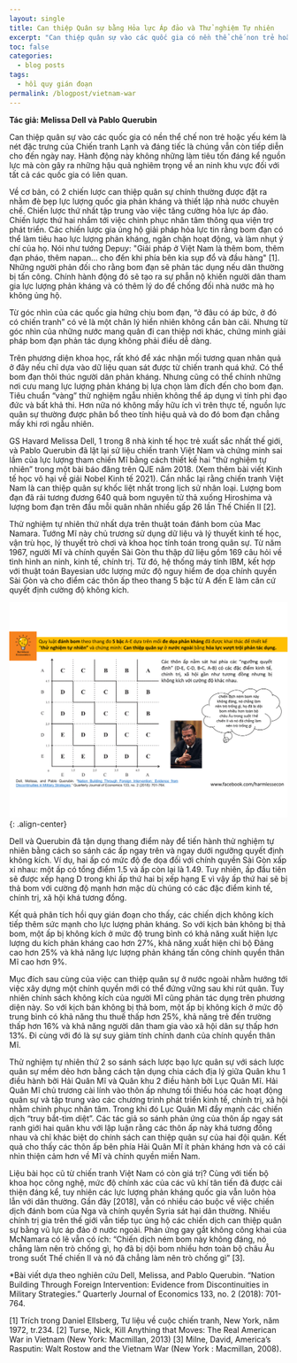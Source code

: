 ```yaml
---
layout: single
title: Can thiệp Quân sự bằng Hỏa lực Áp đảo và Thử nghiệm Tự nhiên
excerpt: "Can thiệp quân sự vào các quốc gia có nền thể chế non trẻ hoặc yếu kém là nét đặc trưng của Chiến tranh Lạnh và đáng tiếc là chúng vẫn còn tiếp diễn cho đến ngày nay."
toc: false
categories:
  - blog posts
tags:
  - hồi quy gián đoạn
permalink: /blogpost/vietnam-war
---
```


**Tác giả: Melissa Dell và Pablo Querubin**

Can thiệp quân sự vào các quốc gia có nền thể chế non trẻ hoặc yếu kém là nét đặc trưng của Chiến tranh Lạnh và đáng tiếc là chúng vẫn còn tiếp diễn cho đến ngày nay. Hành động này không những làm tiêu tốn đáng kể nguồn lực mà còn gây ra những hậu quả nghiêm trọng về an ninh khu vực đối với tất cả các quốc gia có liên quan. 

Về cơ bản, có 2 chiến lược can thiệp quân sự chính thường được đặt ra nhằm đè bẹp lực lượng quốc gia phản kháng và thiết lập nhà nước chuyên chế. Chiến lược thứ nhất tập trung vào việc tăng cường hỏa lực áp đảo. Chiến lược thứ hai nhắm tới việc chinh phục nhân tâm thông qua viện trợ phát triển.
Các chiến lược gia ủng hộ giải pháp hỏa lực tin rằng bom đạn có thể làm tiêu hao lực lượng phản kháng, ngăn chặn hoạt động, và làm nhụt ý chí của họ. Nói như tướng Depuy: "Giải pháp ở Việt Nam là thêm bom, thêm đạn pháo, thêm napan... cho đến khi phía bên kia sụp đổ và đầu hàng" [1]. Những người phản đối cho rằng bom đạn sẽ phản tác dụng nếu dân thường bị tấn công. Chính hành động đó sẽ tạo ra sự phẫn nộ khiến người dân tham gia lực lượng phản kháng và có thêm lý do để chống đối nhà nước mà họ không ủng hộ.

Từ góc nhìn của các quốc gia hứng chịu bom đạn, “ở đâu có áp bức, ở đó có chiến tranh” có vẻ là một chân lý hiển nhiên không cần bàn cãi. Nhưng từ góc nhìn của những nước mang quân đi can thiệp nơi khác, chứng minh giải pháp bom đạn phản tác dụng không phải điều dễ dàng. 

Trên phương diện khoa học, rất khó để xác nhận mối tương quan nhân quả ở đây nếu chỉ dựa vào dữ liệu quan sát được từ chiến tranh quá khứ. Có thể bom đạn thôi thúc người dân phản kháng. Nhưng cũng có thể chính những nơi cưu mang lực lượng phản kháng bị lựa chọn làm đích đến cho bom đạn. Tiêu chuẩn “vàng” thử nghiệm ngẫu nhiên không thể áp dụng vì tính phi đạo đức và bất khả thi. Hơn nữa nó không mấy hữu ích vì trên thực tế, nguồn lực quân sự thường được phân bổ theo tính hiệu quả và do đó bom đạn chẳng mấy khi rơi ngẫu nhiên.

GS Havard Melissa Dell, 1 trong 8 nhà kinh tế học trẻ xuất sắc nhất thế giới, và Pablo Querubin đã lật lại sử liệu chiến tranh Việt Nam và chứng minh sai lầm của lực lượng tham chiến Mĩ bằng cách thiết kế hai "thử nghiệm tự nhiên” trong một bài báo đăng trên QJE năm 2018. (Xem thêm bài viết Kinh tế học vô hại về giải Nobel Kinh tế 2021). Cần nhắc lại rằng chiến tranh Việt Nam là can thiệp quân sự khốc liệt nhất trong lịch sử nhân loại. Lượng bom đạn đã rải tương đương 640 quả bom nguyên tử thả xuống Hiroshima và lượng bom đạn trên đầu mỗi quân nhân nhiều gấp 26 lần Thế Chiến II [2].

Thử nghiệm tự nhiên thứ nhất dựa trên thuật toán đánh bom của Mac Namara. Tướng Mĩ này chủ trương sử dụng dữ liệu và lý thuyết kinh tế học, vận trù học, lý thuyết trò chơi và khoa học tính toán trong quân sự. Từ năm 1967, người Mĩ và chính quyền Sài Gòn thu thập dữ liệu gồm 169 câu hỏi về tình hình an ninh, kinh tế, chính trị. Từ đó, hệ thống máy tính IBM, kết hợp với thuật toán Bayesian ước lượng mức độ nguy hiểm đe dọa chính quyền Sài Gòn và cho điểm các thôn ấp theo thang 5 bậc từ A đến E làm căn cứ quyết định cường độ không kích.

![image-center](/assets/images/blogpost/nationbuilding_1.png){: .align-center}

Dell và Querubin đã tận dụng thang điểm này để tiến hành thử nghiệm tự nhiên bằng cách so sánh các ấp ngay trên và ngay dưới ngưỡng quyết định không kích. Ví dụ, hai ấp có mức độ đe dọa đối với chính quyền Sài Gòn xấp xỉ nhau: một ấp có tổng điểm 1.5 và ấp còn lại là 1.49. Tuy nhiên, ấp đầu tiên sẽ được xếp hạng D trong khi ấp thứ hai bị xếp hạng E vì vậy ấp thứ hai sẽ bị thả bom với cường độ mạnh hơn mặc dù chúng có các đặc điểm kinh tế, chính trị, xã hội khá tương đồng. 

Kết quả phân tích hồi quy gián đoạn cho thấy, các chiến dịch không kích tiếp thêm sức mạnh cho lực lượng phản kháng. So với kịch bản không bị thả bom, một ấp bị không kích ở mức độ trung bình có khả năng xuất hiện lực lượng du kích phản kháng cao hơn 27%, khả năng xuất hiện chi bộ Đảng cao hơn 25% và khả năng lực lượng phản kháng tấn công chính quyền thân Mĩ cao hơn 9%.

Mục đích sau cùng của việc can thiệp quân sự ở nước ngoài nhằm hướng tới việc xây dựng một chính quyền mới có thể đứng vững sau khi rút quân. Tuy nhiên chính sách không kích của người Mĩ cũng phản tác dụng trên phương diện này. So với kịch bản không bị thả bom, một ấp bị không kích ở mức độ trung bình có khả năng thu thuế thấp hơn 25%, khả năng trẻ đến trường thấp hơn 16% và khả năng người dân tham gia vào xã hội dân sự thấp hơn 13%. Đi cùng với đó là sự suy giảm tính chính danh của chính quyền thân Mĩ.

Thử nghiệm tự nhiên thứ 2 so sánh sách lược bạo lực quân sự với sách lược quân sự mềm dẻo hơn bằng cách tận dụng chia cách địa lý giữa Quân khu 1 điều hành bởi Hải Quân Mĩ và Quân khu 2 điều hành bởi Lục Quân Mĩ. Hải Quân Mĩ chủ trương cài lính vào thôn ấp nhưng tối thiểu hóa các hoạt động quân sự và tập trung vào các chương trình phát triển kinh tế, chính trị, xã hội nhằm chinh phục nhân tâm. Trong khi đó Lục Quân Mĩ đẩy mạnh các chiến dịch “truy bắt-tìm diệt”. Các tác giả so sánh phản ứng của thôn ấp ngay sát ranh giới hai quân khu với lập luận rằng các thôn ấp này khá tương đồng nhau và chỉ khác biệt do chính sách can thiệp quân sự của hai đội quân. Kết quả cho thấy các thôn ấp bên phía Hải Quân Mĩ ít phản kháng hơn và có cái nhìn thiện cảm hơn về Mĩ và chính quyền miền Nam.

Liệu bài học cũ từ chiến tranh Việt Nam có còn giá trị? Cùng với tiến bộ khoa học công nghệ, mức độ chính xác của các vũ khí tân tiến đã được cải thiện đáng kể, tuy nhiên các lực lượng phản kháng quốc gia vẫn luôn hòa lẫn với dân thường. Gần đây [2018], vẫn có nhiều cáo buộc về việc chiến dịch đánh bom của Nga và chính quyền Syria sát hại dân thường. Nhiều chính trị gia trên thế giới vẫn tiếp tục ủng hộ các chiến dịch can thiệp quân sự bằng vũ lực áp đảo ở nước ngoài. Phản ứng gay gắt không công khai của McNamara có lẽ vẫn có ích: “Chiến dịch ném bom này không đáng, nó chẳng làm nên trò chống gì, họ đã bị dội bom nhiều hơn toàn bộ châu Âu trong suốt Thế chiến II và nó đã chẳng làm nên trò chống gì” [3].

*Bài viết dựa theo nghiên cứu Dell, Melissa, and Pablo Querubin. “Nation Building Through Foreign Intervention: Evidence from Discontinuities in Military Strategies.” Quarterly Journal of Economics 133, no. 2 (2018): 701-764.

[1] Trích trong Daniel Ellsberg, Tư liệu về cuộc chiến tranh, New York, năm 1972, tr.234.
[2] Turse, Nick, Kill Anything that Moves: The Real American War in Vietnam (New York: Macmillan, 2013) 
[3] Milne, David, America’s Rasputin: Walt Rostow and the Vietnam War (New York : Macmillan, 2008).




